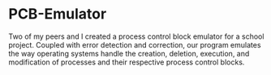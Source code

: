 # PCB-Emulator
Two of my peers and I created a process control block emulator for a school project. Coupled with error detection and correction, our program emulates the way operating systems handle the creation, deletion, execution, and modification of processes and their respective process control blocks.
